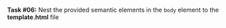**Task #06:** Nest the provided semantic elements in the `body` element to the **template.html** file